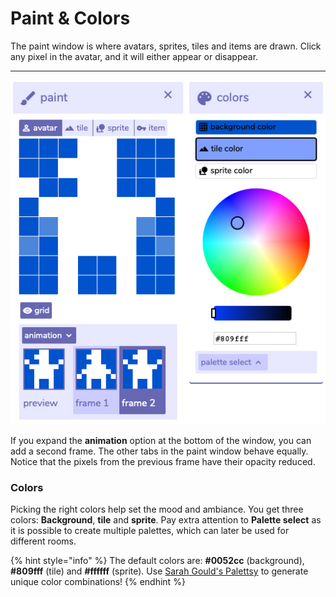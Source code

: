 # Paint & Colors

The paint window is where avatars, sprites, tiles and items are drawn. Click any pixel in the avatar, and it will either appear or disappear.  
****

![](../../../../.gitbook/assets/paintcolors.jpg)

If you expand the **animation** option at the bottom of the window, you can add a second frame. The other tabs in the paint window behave equally. Notice that the pixels from the previous frame have their opacity reduced.

### Colors

Picking the right colors help set the mood and ambiance. You get three colors: **Background**, **tile** and **sprite**. Pay extra attention to **Palette select** as it is possible to create multiple palettes, which can later be used for different rooms.

{% hint style="info" %}
The default colors are: **\#0052cc** \(background\), **\#809fff** \(tile\) and  **\#ffffff** \(sprite\). Use [Sarah Gould's Palettsy](https://zenzoa.itch.io/palettsy) to generate unique color combinations!
{% endhint %}

